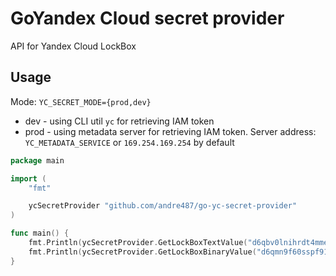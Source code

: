 # GoYandex Cloud secret provider

API for Yandex Cloud LockBox

## Usage

Mode: `YC_SECRET_MODE={prod,dev}`

* dev - using CLI util `yc` for retrieving IAM token
* prod - using metadata server for retrieving IAM token. Server address: `YC_METADATA_SERVICE` or `169.254.169.254` by default

```go
package main

import (
	"fmt"

	ycSecretProvider "github.com/andre487/go-yc-secret-provider"
)

func main() {
	fmt.Println(ycSecretProvider.GetLockBoxTextValue("d6qbv0lnihrdt4mmer19", "token"))
	fmt.Println(ycSecretProvider.GetLockBoxBinaryValue("d6qmn9f60sspf916ncu1", "content"))
}
```
